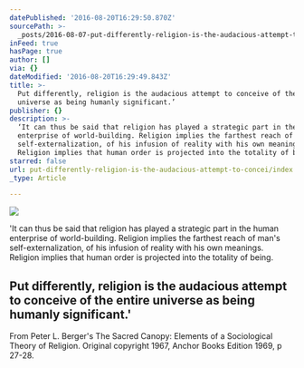 ```yaml
---
datePublished: '2016-08-20T16:29:50.870Z'
sourcePath: >-
  _posts/2016-08-07-put-differently-religion-is-the-audacious-attempt-to-concei.md
inFeed: true
hasPage: true
author: []
via: {}
dateModified: '2016-08-20T16:29:49.843Z'
title: >-
  Put differently, religion is the audacious attempt to conceive of the entire
  universe as being humanly significant.’
publisher: {}
description: >-
  ‘It can thus be said that religion has played a strategic part in the human
  enterprise of world-building. Religion implies the farthest reach of man’s
  self-externalization, of his infusion of reality with his own meanings.
  Religion implies that human order is projected into the totality of being.
starred: false
url: put-differently-religion-is-the-audacious-attempt-to-concei/index.html
_type: Article

---
```

![](https://the-grid-user-content.s3-us-west-2.amazonaws.com/6f86f294-9ead-4db7-92a4-43a0e8f24c57.jpg)

'It can thus be said that religion has played a strategic part in the human enterprise of world-building. Religion implies the farthest reach of man's self-externalization, of his infusion of reality with his own meanings. Religion implies that human order is projected into the totality of being.

## Put differently, religion is the audacious attempt to conceive of the entire universe as being humanly significant.'

From Peter L. Berger's The Sacred Canopy: Elements of a Sociological Theory of Religion. Original copyright 1967, Anchor Books Edition 1969, p 27-28\.